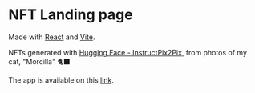 # NFT Landing page

Made with [React](https://react.dev) and [Vite](https://vitejs.dev).

NFTs generated with [Hugging Face - InstructPix2Pix](https://huggingface.co/spaces/timbrooks/instruct-pix2pix), from photos of my cat, "Morcilla" 🐈‍⬛

The app is available on this [link](https://nft-landing-page-rho.vercel.app).
